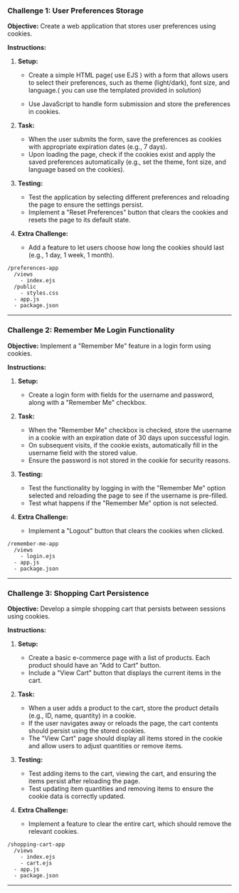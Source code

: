 ### Challenge 1: User Preferences Storage

**Objective:** Create a web application that stores user preferences using cookies.

**Instructions:**

1. **Setup:**

   - Create a simple HTML page( use EJS ) with a form that allows users to select their preferences, such as theme (light/dark), font size, and language.( you can use the templated provided in solution)

   - Use JavaScript to handle form submission and store the preferences in cookies.

2. **Task:**

   - When the user submits the form, save the preferences as cookies with appropriate expiration dates (e.g., 7 days).
   - Upon loading the page, check if the cookies exist and apply the saved preferences automatically (e.g., set the theme, font size, and language based on the cookies).

3. **Testing:**

   - Test the application by selecting different preferences and reloading the page to ensure the settings persist.
   - Implement a "Reset Preferences" button that clears the cookies and resets the page to its default state.

4. **Extra Challenge:**
   - Add a feature to let users choose how long the cookies should last (e.g., 1 day, 1 week, 1 month).

```
/preferences-app
  /views
    - index.ejs
  /public
    - styles.css
  - app.js
  - package.json

```

---

### Challenge 2: Remember Me Login Functionality

**Objective:** Implement a "Remember Me" feature in a login form using cookies.

**Instructions:**

1. **Setup:**

   - Create a login form with fields for the username and password, along with a "Remember Me" checkbox.

2. **Task:**

   - When the "Remember Me" checkbox is checked, store the username in a cookie with an expiration date of 30 days upon successful login.
   - On subsequent visits, if the cookie exists, automatically fill in the username field with the stored value.
   - Ensure the password is not stored in the cookie for security reasons.

3. **Testing:**

   - Test the functionality by logging in with the "Remember Me" option selected and reloading the page to see if the username is pre-filled.
   - Test what happens if the "Remember Me" option is not selected.

4. **Extra Challenge:**
   - Implement a "Logout" button that clears the cookies when clicked.

```
/remember-me-app
  /views
    - login.ejs
  - app.js
  - package.json
```

---

### Challenge 3: Shopping Cart Persistence

**Objective:** Develop a simple shopping cart that persists between sessions using cookies.

**Instructions:**

1. **Setup:**

   - Create a basic e-commerce page with a list of products. Each product should have an "Add to Cart" button.
   - Include a "View Cart" button that displays the current items in the cart.

2. **Task:**

   - When a user adds a product to the cart, store the product details (e.g., ID, name, quantity) in a cookie.
   - If the user navigates away or reloads the page, the cart contents should persist using the stored cookies.
   - The "View Cart" page should display all items stored in the cookie and allow users to adjust quantities or remove items.

3. **Testing:**

   - Test adding items to the cart, viewing the cart, and ensuring the items persist after reloading the page.
   - Test updating item quantities and removing items to ensure the cookie data is correctly updated.

4. **Extra Challenge:**
   - Implement a feature to clear the entire cart, which should remove the relevant cookies.

```
/shopping-cart-app
  /views
    - index.ejs
    - cart.ejs
  - app.js
  - package.json

```

---
